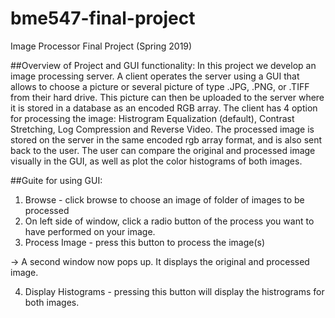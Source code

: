# bme547-final-project
Image Processor Final Project (Spring 2019)

##Overview of Project and GUI functionality:
In this project we develop an image processing server. A client operates the server using a GUI
that allows to choose a picture or several picture of type .JPG, .PNG, or .TIFF from their hard drive.
This picture can then be uploaded to the server where it is stored in a database as an encoded RGB array.
The client has 4 option for processing the image: Histrogram Equalization (default), Contrast Stretching, Log Compression and Reverse Video. The processed image is stored on the server in the same encoded rgb array format, and is also sent back to the user. The user can compare the original and processed image visually in the GUI, as well as plot the color histograms of both images. 

##Guite for using GUI:
1. Browse - click browse to choose an image of folder of images to be processed
2. On left side of window, click a radio button of the process you want to have performed on your image.
3. Process Image - press this button to process the image(s)

-> A second window now pops up. It displays the original and processed image.

4. Display Histograms - pressing this button will display the histrograms for both images.
